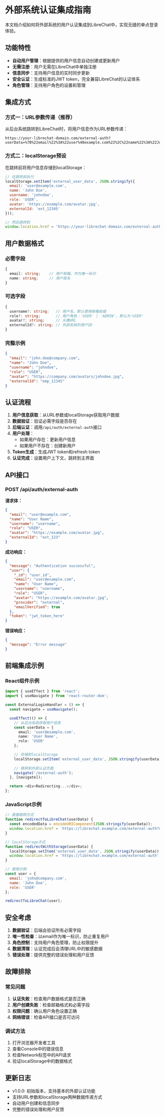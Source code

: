 # 外部系统认证集成指南

本文档介绍如何将外部系统的用户认证集成到LibreChat中，实现无缝的单点登录体验。

## 功能特性

- **自动用户管理**：根据提供的用户信息自动创建或更新用户
- **无需注册**：用户无需在LibreChat中单独注册
- **信息同步**：支持用户信息的实时同步更新
- **安全认证**：生成标准的JWT token，完全兼容LibreChat的认证体系
- **角色管理**：支持用户角色的设置和管理

## 集成方式

### 方式一：URL参数传递（推荐）

从后台系统跳转到LibreChat时，将用户信息作为URL参数传递：

```
https://your-librechat-domain.com/external-auth?userData=%7B%22email%22%3A%22user%40example.com%22%2C%22name%22%3A%22John%20Doe%22%2C%22role%22%3A%22USER%22%7D
```

### 方式二：localStorage预设

在跳转前将用户信息存储到localStorage：

```javascript
// 在跳转前执行
localStorage.setItem('external_user_data', JSON.stringify({
  email: 'user@example.com',
  name: 'John Doe',
  username: 'johndoe',
  role: 'USER',
  avatar: 'https://example.com/avatar.jpg',
  externalId: 'ext_12345'
}));

// 然后跳转到
window.location.href = 'https://your-librechat-domain.com/external-auth';
```

## 用户数据格式

### 必需字段

```typescript
{
  email: string;    // 用户邮箱，作为唯一标识
  name: string;     // 用户姓名
}
```

### 可选字段

```typescript
{
  username?: string;   // 用户名，默认使用邮箱前缀
  role?: string;       // 用户角色：'USER' | 'ADMIN'，默认为'USER'
  avatar?: string;     // 头像URL
  externalId?: string; // 外部系统的用户ID
}
```

### 完整示例

```json
{
  "email": "john.doe@company.com",
  "name": "John Doe",
  "username": "johndoe",
  "role": "USER",
  "avatar": "https://company.com/avatars/johndoe.jpg",
  "externalId": "emp_12345"
}
```

## 认证流程

1. **用户信息获取**：从URL参数或localStorage获取用户数据
2. **数据验证**：验证必需字段是否存在
3. **后端认证**：调用`/api/auth/external-auth`接口
4. **用户处理**：
   - 如果用户存在：更新用户信息
   - 如果用户不存在：创建新用户
5. **Token生成**：生成JWT token和refresh token
6. **认证完成**：设置用户上下文，跳转到主界面

## API接口

### POST /api/auth/external-auth

**请求体：**
```json
{
  "email": "user@example.com",
  "name": "User Name",
  "username": "username",
  "role": "USER",
  "avatar": "https://example.com/avatar.jpg",
  "externalId": "ext_123"
}
```

**成功响应：**
```json
{
  "message": "Authentication successful",
  "user": {
    "_id": "user_id",
    "email": "user@example.com",
    "name": "User Name",
    "username": "username",
    "role": "USER",
    "avatar": "https://example.com/avatar.jpg",
    "provider": "external",
    "emailVerified": true
  },
  "token": "jwt_token_here"
}
```

**错误响应：**
```json
{
  "message": "Error message"
}
```

## 前端集成示例

### React组件示例

```typescript
import { useEffect } from 'react';
import { useNavigate } from 'react-router-dom';

const ExternalLoginHandler = () => {
  const navigate = useNavigate();

  useEffect(() => {
    // 从后台系统获取用户信息
    const userData = {
      email: 'user@example.com',
      name: 'User Name',
      role: 'USER'
    };

    // 存储到localStorage
    localStorage.setItem('external_user_data', JSON.stringify(userData));
    
    // 跳转到外部认证页面
    navigate('/external-auth');
  }, [navigate]);

  return <div>Redirecting...</div>;
};
```

### JavaScript示例

```javascript
// 直接跳转方式
function redirectToLibreChat(userData) {
  const encodedData = encodeURIComponent(JSON.stringify(userData));
  window.location.href = `https://librechat.example.com/external-auth?userData=${encodedData}`;
}

// localStorage方式
function redirectWithStorage(userData) {
  localStorage.setItem('external_user_data', JSON.stringify(userData));
  window.location.href = 'https://librechat.example.com/external-auth';
}

// 使用示例
const user = {
  email: 'john@company.com',
  name: 'John Doe',
  role: 'USER'
};

redirectToLibreChat(user);
```

## 安全考虑

1. **数据验证**：后端会验证所有必需字段
2. **唯一性检查**：以email作为唯一标识，防止重复用户
3. **角色控制**：支持用户角色管理，防止权限提升
4. **数据清理**：认证完成后会清理URL中的敏感数据
5. **错误处理**：提供完整的错误处理和用户反馈

## 故障排除

### 常见问题

1. **认证失败**：检查用户数据格式是否正确
2. **用户创建失败**：检查邮箱格式和必需字段
3. **权限问题**：确认用户角色设置正确
4. **网络错误**：检查API接口是否可访问

### 调试方法

1. 打开浏览器开发者工具
2. 查看Console中的错误信息
3. 检查Network标签中的API请求
4. 验证localStorage中的数据格式

## 更新日志

- v1.0.0: 初始版本，支持基本的外部认证功能
- 支持URL参数和localStorage两种数据传递方式
- 自动用户创建和信息同步
- 完整的错误处理和用户反馈
